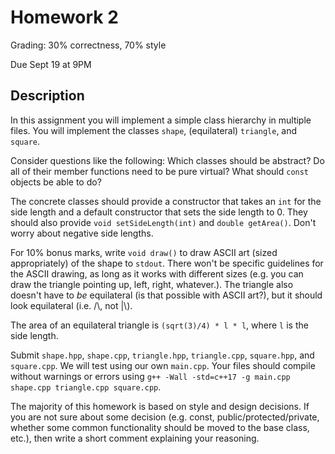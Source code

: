 # Homework 2
Grading: 30% correctness, 70% style

Due Sept 19 at 9PM

## Description

In this assignment you will implement a simple class hierarchy in multiple files.
You will implement the classes `shape`, (equilateral) `triangle`, and `square`.

Consider questions like the following:
Which classes should be abstract?
Do all of their member functions need to be pure virtual?
What should `const` objects be able to do?

The concrete classes should provide a constructor that takes an `int` for the side length and a default constructor that sets the side length to 0.
They should also provide `void setSideLength(int)` and `double getArea()`.
Don't worry about negative side lengths.

For 10% bonus marks, write `void draw()` to draw ASCII art (sized appropriately) of the shape to `stdout`.
There won't be specific guidelines for the ASCII drawing, as long as it works with different sizes (e.g. you can draw the triangle pointing up, left, right, whatever.).
The triangle also doesn't have to _be_ equilateral (is that possible with ASCII art?), but it should look equilateral (i.e. /\\, not |\\).

The area of an equilateral triangle is `(sqrt(3)/4) * l * l`, where `l` is the side length.

Submit `shape.hpp`, `shape.cpp`, `triangle.hpp`, `triangle.cpp`, `square.hpp`, and `square.cpp`.
We will test using our own `main.cpp`.
Your files should compile without warnings or errors using `g++ -Wall -std=c++17 -g main.cpp shape.cpp triangle.cpp square.cpp`.

The majority of this homework is based on style and design decisions.
If you are not sure about some decision (e.g. const, public/protected/private, whether some common functionality should be moved to the base class, etc.), then write a short comment explaining your reasoning.
